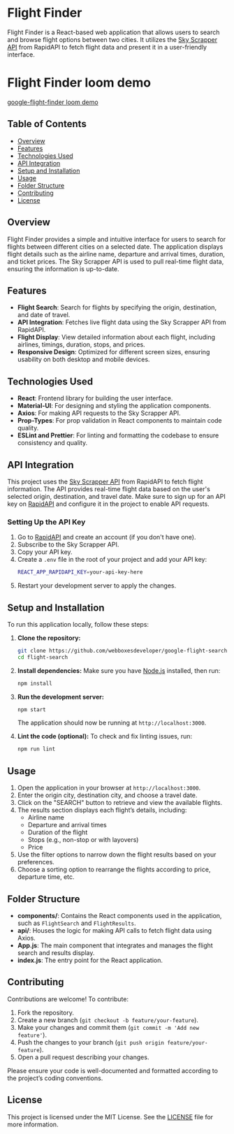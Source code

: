 # Flight Finder

Flight Finder is a React-based web application that allows users to search and browse flight options between two cities. It utilizes the [Sky Scrapper API](https://rapidapi.com/apiheya/api/sky-scrapper) from RapidAPI to fetch flight data and present it in a user-friendly interface.

# Flight Finder loom demo
[google-flight-finder loom demo](https://www.loom.com/share/4629f8f3f15a4f488885a3b45e63e50c?sid=a0b4e939-9c25-402d-b13e-b952703d39ad)

## Table of Contents

- [Overview](#overview)
- [Features](#features)
- [Technologies Used](#technologies-used)
- [API Integration](#api-integration)
- [Setup and Installation](#setup-and-installation)
- [Usage](#usage)
- [Folder Structure](#folder-structure)
- [Contributing](#contributing)
- [License](#license)

## Overview

Flight Finder provides a simple and intuitive interface for users to search for flights between different cities on a selected date. The application displays flight details such as the airline name, departure and arrival times, duration, and ticket prices. The Sky Scrapper API is used to pull real-time flight data, ensuring the information is up-to-date.

## Features

- **Flight Search**: Search for flights by specifying the origin, destination, and date of travel.
- **API Integration**: Fetches live flight data using the Sky Scrapper API from RapidAPI.
- **Flight Display**: View detailed information about each flight, including airlines, timings, duration, stops, and prices.
- **Responsive Design**: Optimized for different screen sizes, ensuring usability on both desktop and mobile devices.

## Technologies Used

- **React**: Frontend library for building the user interface.
- **Material-UI**: For designing and styling the application components.
- **Axios**: For making API requests to the Sky Scrapper API.
- **Prop-Types**: For prop validation in React components to maintain code quality.
- **ESLint and Prettier**: For linting and formatting the codebase to ensure consistency and quality.

## API Integration

This project uses the [Sky Scrapper API](https://rapidapi.com/apiheya/api/sky-scrapper) from RapidAPI to fetch flight information. The API provides real-time flight data based on the user's selected origin, destination, and travel date. Make sure to sign up for an API key on [RapidAPI](https://rapidapi.com/) and configure it in the project to enable API requests.

### Setting Up the API Key

1. Go to [RapidAPI](https://rapidapi.com/) and create an account (if you don't have one).
2. Subscribe to the Sky Scrapper API.
3. Copy your API key.
4. Create a `.env` file in the root of your project and add your API key:
    ```bash
    REACT_APP_RAPIDAPI_KEY=your-api-key-here
    ```
5. Restart your development server to apply the changes.

## Setup and Installation

To run this application locally, follow these steps:

1. **Clone the repository:**
    ```bash
    git clone https://github.com/webboxesdeveloper/google-flight-search.git
    cd flight-search
    ```

2. **Install dependencies:**
    Make sure you have [Node.js](https://nodejs.org/) installed, then run:
    ```bash
    npm install
    ```

3. **Run the development server:**
    ```bash
    npm start
    ```
    The application should now be running at `http://localhost:3000`.

4. **Lint the code (optional):**
    To check and fix linting issues, run:
    ```bash
    npm run lint
    ```

## Usage

1. Open the application in your browser at `http://localhost:3000`.
2. Enter the origin city, destination city, and choose a travel date.
3. Click on the "SEARCH" button to retrieve and view the available flights.
4. The results section displays each flight’s details, including:
   - Airline name
   - Departure and arrival times
   - Duration of the flight
   - Stops (e.g., non-stop or with layovers)
   - Price
5. Use the filter options to narrow down the flight results based on your preferences.
6. Choose a sorting option to rearrange the flights according to price, departure time, etc.

## Folder Structure


- **components/**: Contains the React components used in the application, such as `FlightSearch` and `FlightResults`.
- **api/**: Houses the logic for making API calls to fetch flight data using Axios.
- **App.js**: The main component that integrates and manages the flight search and results display.
- **index.js**: The entry point for the React application.

## Contributing

Contributions are welcome! To contribute:

1. Fork the repository.
2. Create a new branch (`git checkout -b feature/your-feature`).
3. Make your changes and commit them (`git commit -m 'Add new feature'`).
4. Push the changes to your branch (`git push origin feature/your-feature`).
5. Open a pull request describing your changes.

Please ensure your code is well-documented and formatted according to the project’s coding conventions.

## License

This project is licensed under the MIT License. See the [LICENSE](LICENSE) file for more information.
